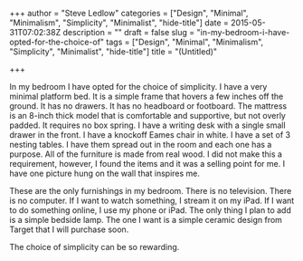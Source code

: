 +++
author = "Steve Ledlow"
categories = ["Design", "Minimal", "Minimalism", "Simplicity", "Minimalist", "hide-title"]
date = 2015-05-31T07:02:38Z
description = ""
draft = false
slug = "in-my-bedroom-i-have-opted-for-the-choice-of"
tags = ["Design", "Minimal", "Minimalism", "Simplicity", "Minimalist", "hide-title"]
title = "(Untitled)"

+++


In my bedroom I have opted for the choice of simplicity.  I have a very minimal platform bed.  It is a simple frame that hovers a few inches off the ground.  It has no drawers.  It has no headboard or footboard.  The mattress is an 8-inch thick model that is comfortable and supportive, but not overly padded.  It requires no box spring.   I have a writing desk with a single small drawer in the front.  I have a knockoff Eames chair in white.  I have a set of 3 nesting tables.  I have them spread out in the room and each one has a purpose.  All of the furniture is made from real wood.  I did not make this a requirement, however, I found the items and it was a selling point for me.  I have one picture hung on the wall that inspires me.  

These are the only furnishings in my bedroom.  There is no television.  There is no computer.  If I want to watch something, I stream it on my iPad.  If I want to do something online, I use my phone or iPad.  The only thing I plan to add is a simple bedside lamp.  The one I want is a simple ceramic design from Target that I will purchase soon.

The choice of simplicity can be so rewarding.

